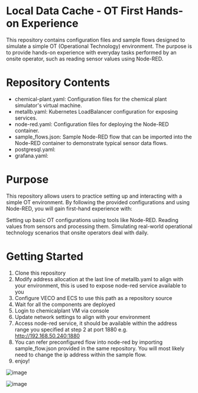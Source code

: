 # Local Data Cache - OT First Hands-on Experience
This repository contains configuration files and sample flows designed to simulate a simple OT (Operational Technology) environment.
The purpose is to provide hands-on experience with everyday tasks performed by an onsite operator, such as reading sensor values using Node-RED.

# Repository Contents
* chemical-plant.yaml: Configuration files for the chemical plant simulator's virtual machine.
* metallb.yaml: Kubernetes LoadBalancer configuration for exposing services.
* node-red.yaml: Configuration files for deploying the Node-RED container.
* sample_flows.json: Sample Node-RED flow that can be imported into the Node-RED container to demonstrate typical sensor data flows.
* postgresql.yaml:
* grafana.yaml: 

# Purpose
This repository allows users to practice setting up and interacting with a simple OT environment. By following the provided configurations and using Node-RED, you will gain first-hand experience with:

Setting up basic OT configurations using tools like Node-RED.
Reading values from sensors and processing them.
Simulating real-world operational technology scenarios that onsite operators deal with daily.

# Getting Started
1. Clone this repository
2. Modify address allocation at the last line of metallb.yaml to align with your environment, this is used to expose node-red service available to you
3. Configure VECO and ECS to use this path as a repository source
4. Wait for all the components are deployed
5. Login to chemicalplant VM via console
6. Update network settings to align with your environment
7. Access node-red service, it should be available within the address range you specified at step 2 at port 1880 e.g. http://192.168.50.240:1880
8. You can refer preconfigured flow into node-red by importing sample_flow.json provided in the same repository. You will most likely need to change the ip address within the sample flow.
9. enjoy!

![image](https://github.com/user-attachments/assets/f8d24918-d1cd-4908-bf8c-b4657622af96)

![image](https://github.com/user-attachments/assets/6f93858c-f850-4157-9209-57b13812c182)

